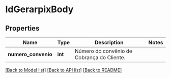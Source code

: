 # IdGerarpixBody

## Properties
Name | Type | Description | Notes
------------ | ------------- | ------------- | -------------
**numero_convenio** | **int** | Número do convênio de Cobrança do Cliente. | 

[[Back to Model list]](../../README.md#documentation-for-models) [[Back to API list]](../../README.md#documentation-for-api-endpoints) [[Back to README]](../../README.md)

